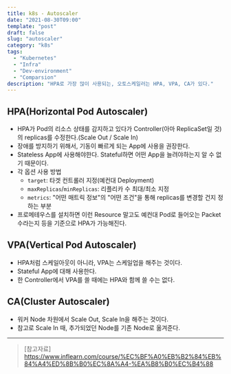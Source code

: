 ```yaml
---
title: k8s - Autoscaler
date: "2021-08-30T09:00"
template: "post"
draft: false
slug: "autoscaler"
category: "k8s"
tags:
  - "Kubernetes"
  - "Infra"
  - "Dev-environment"
  - "Comparsion"
description: "HPA로 가장 많이 사용되는, 오토스케일러는 HPA, VPA, CA가 있다."
---
```


## HPA(Horizontal Pod Autoscaler)
- HPA가 Pod의 리소스 상태를 감지하고 있다가 Controller(아마 ReplicaSet일 것)의 replicas를 수정한다.(Scale Out / Scale In)
- 장애를 방지하기 위해서, 기동이 빠르게 되는 App에 사용을 권장한다.
- Stateless App에 사용해야한다. Stateful하면 어떤 App을 늘려야하는지 알 수 없기 때문이다.
- 각 옵션 사용 방법
  * `target`: 타겟 컨트롤러 지정(예컨대 Deployment)
  * `maxReplicas`/`minReplicas`: 리플리카 수 최대/최소 지정
  * `metrics`: "어떤 매트릭 정보"의 "어떤 조건"을 통해 replicas를 변경할 건지 정하는 부분
- 프로메테우스를 설치하면 이런 Resource 말고도 예컨대 Pod로 들어오는 Packet수라는지 등을 기준으로 HPA가 가능해진다.

## VPA(Vertical Pod Autoscaler)
- HPA처럼 스케일아웃이 아니라, VPA는 스케일업을 해주는 것이다.
- Stateful App에 대해 사용한다.
- 한 Controller에서 VPA를 쓸 때에는 HPA와 함께 쓸 수는 없다.

## CA(Cluster Autoscaler)
- 워커 Node 차원에서 Scale Out, Scale In을 해주는 것이다.
- 참고로 Scale In 때, 추가되었던 Node를 기존 Node로 옮겨준다.

---

> [참고자료]  
> https://www.inflearn.com/course/%EC%BF%A0%EB%B2%84%EB%84%A4%ED%8B%B0%EC%8A%A4-%EA%B8%B0%EC%B4%88  
  